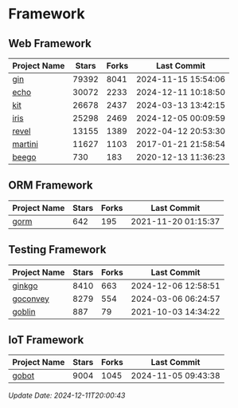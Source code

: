 # Framework

## Web Framework
| Project Name | Stars | Forks | Last Commit |
| ------------ | ----- | ----- | ----------- |
| [gin](https://github.com/gin-gonic/gin) | 79392 | 8041 | 2024-11-15 15:54:06 |
| [echo](https://github.com/labstack/echo) | 30072 | 2233 | 2024-12-11 10:18:50 |
| [kit](https://github.com/go-kit/kit) | 26678 | 2437 | 2024-03-13 13:42:15 |
| [iris](https://github.com/kataras/iris) | 25298 | 2469 | 2024-12-05 00:09:59 |
| [revel](https://github.com/revel/revel) | 13155 | 1389 | 2022-04-12 20:53:30 |
| [martini](https://github.com/go-martini/martini) | 11627 | 1103 | 2017-01-21 21:58:54 |
| [beego](https://github.com/astaxie/beego) | 730 | 183 | 2020-12-13 11:36:23 |

## ORM Framework
| Project Name | Stars | Forks | Last Commit |
| ------------ | ----- | ----- | ----------- |
| [gorm](https://github.com/jinzhu/gorm) | 642 | 195 | 2021-11-20 01:15:37 |

## Testing Framework
| Project Name | Stars | Forks | Last Commit |
| ------------ | ----- | ----- | ----------- |
| [ginkgo](https://github.com/onsi/ginkgo) | 8410 | 663 | 2024-12-06 12:58:51 |
| [goconvey](https://github.com/smartystreets/goconvey) | 8279 | 554 | 2024-03-06 06:24:57 |
| [goblin](https://github.com/franela/goblin) | 887 | 79 | 2021-10-03 14:34:22 |

## IoT Framework
| Project Name | Stars | Forks | Last Commit |
| ------------ | ----- | ----- | ----------- |
| [gobot](https://github.com/hybridgroup/gobot) | 9004 | 1045 | 2024-11-05 09:43:38 |

*Update Date: 2024-12-11T20:00:43*